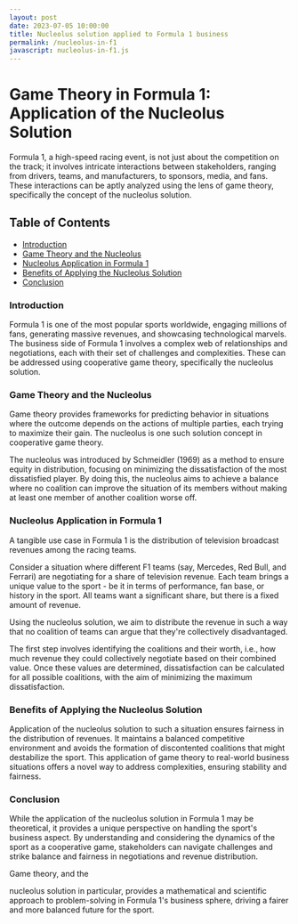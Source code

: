 ```yaml
---
layout: post
date: 2023-07-05 10:00:00
title: Nucleolus solution applied to Formula 1 business
permalink: /nucleolus-in-f1
javascript: nucleolus-in-f1.js
---
```


# Game Theory in Formula 1: Application of the Nucleolus Solution 

Formula 1, a high-speed racing event, is not just about the competition on the track; it involves intricate interactions between stakeholders, ranging from drivers, teams, and manufacturers, to sponsors, media, and fans. These interactions can be aptly analyzed using the lens of game theory, specifically the concept of the nucleolus solution. 

## Table of Contents

- [Introduction](#introduction)
- [Game Theory and the Nucleolus](#game-theory-and-the-nucleolus)
- [Nucleolus Application in Formula 1](#nucleolus-application-in-formula-1)
- [Benefits of Applying the Nucleolus Solution](#benefits-of-applying-the-nucleolus-solution)
- [Conclusion](#conclusion)

### Introduction <a name="introduction"></a>

Formula 1 is one of the most popular sports worldwide, engaging millions of fans, generating massive revenues, and showcasing technological marvels. The business side of Formula 1 involves a complex web of relationships and negotiations, each with their set of challenges and complexities. These can be addressed using cooperative game theory, specifically the nucleolus solution.

### Game Theory and the Nucleolus <a name="game-theory-and-the-nucleolus"></a>

Game theory provides frameworks for predicting behavior in situations where the outcome depends on the actions of multiple parties, each trying to maximize their gain. The nucleolus is one such solution concept in cooperative game theory. 

The nucleolus was introduced by Schmeidler (1969) as a method to ensure equity in distribution, focusing on minimizing the dissatisfaction of the most dissatisfied player. By doing this, the nucleolus aims to achieve a balance where no coalition can improve the situation of its members without making at least one member of another coalition worse off.

### Nucleolus Application in Formula 1 <a name="nucleolus-application-in-formula-1"></a>

A tangible use case in Formula 1 is the distribution of television broadcast revenues among the racing teams. 

Consider a situation where different F1 teams (say, Mercedes, Red Bull, and Ferrari) are negotiating for a share of television revenue. Each team brings a unique value to the sport - be it in terms of performance, fan base, or history in the sport. All teams want a significant share, but there is a fixed amount of revenue. 

Using the nucleolus solution, we aim to distribute the revenue in such a way that no coalition of teams can argue that they're collectively disadvantaged. 

The first step involves identifying the coalitions and their worth, i.e., how much revenue they could collectively negotiate based on their combined value. Once these values are determined, dissatisfaction can be calculated for all possible coalitions, with the aim of minimizing the maximum dissatisfaction.

<div id="root"></div>

### Benefits of Applying the Nucleolus Solution <a name="benefits-of-applying-the-nucleolus-solution"></a>

Application of the nucleolus solution to such a situation ensures fairness in the distribution of revenues. It maintains a balanced competitive environment and avoids the formation of discontented coalitions that might destabilize the sport. This application of game theory to real-world business situations offers a novel way to address complexities, ensuring stability and fairness.

### Conclusion <a name="conclusion"></a>

While the application of the nucleolus solution in Formula 1 may be theoretical, it provides a unique perspective on handling the sport's business aspect. By understanding and considering the dynamics of the sport as a cooperative game, stakeholders can navigate challenges and strike balance and fairness in negotiations and revenue distribution.

Game theory, and the

 nucleolus solution in particular, provides a mathematical and scientific approach to problem-solving in Formula 1's business sphere, driving a fairer and more balanced future for the sport.